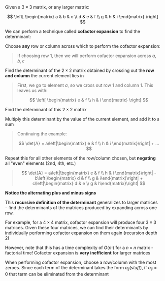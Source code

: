 Given a $3\times 3$ matrix, or any larger matrix:

$$
\left[
\begin{matrix}
a & b & c \\
d & e & f \\
g & h & i
\end{matrix}
\right]
$$

We can perform a technique called **cofactor expansion** to find the determinant:

Choose **any** row or column across which to perform the cofactor expansion:

> If choosing row 1, then we will perform cofactor expansion across $a, b, c$

Find the determinant of the $2 \times 2$ matrix obtained by crossing out the **row and column** the current element lies in

> First, we go to element $a$, so we cross out row 1 and column 1. This leaves us with:
> 
> $$
>  \left[ \begin{matrix} e & f \\ h & i  \end{matrix} \right] 
> $$

Find the determinant of this $2 \times 2$ matrix

Multiply this determinant by the value of the current element, and add it to a sum

> Continuing the example:
> 
> $$
> \det{A} = a\left|\begin{matrix} e & f \\ h & i \end{matrix}\right| + ... 
> $$

Repeat this for all other elements of the row/column chosen, but **negating** all "even" elements (2nd, 4th, etc.)

> $$
> \det{A} = a\left|\begin{matrix} e & f \\ h & i \end{matrix}\right|  - b\left|\begin{matrix} d & f \\ g & i\end{matrix}\right| + c\left|\begin{matrix} d & e \\ g & h\end{matrix}\right|
> $$

**Notice the alternating plus and minus signs**

This **recursive definition of the determinant** generalizes to larger matrices - find the determinants of the matrices produced by expanding across one row.

For example, for a $4 \times 4$ matrix, cofactor expansion will produce four $3 \times 3$ matrices. Given these four matrices, we can find their determinants by individually performing cofactor expansion on them again (recursion depth 2)

However, note that this has a time complexity of $O(n!)$ for a $n\times n$ matrix - factorial time! Cofactor expansion is **very inefficient** for larger matrices

When performing cofactor expansion, choose a row/column with the most zeroes. Since each term of the determinant takes the form $a_{ij}(stuff)$, if $a_{ij}=0$ that term can be eliminated from the determinant

